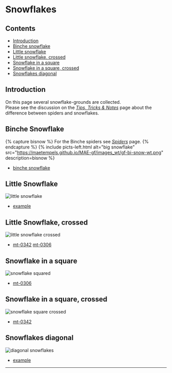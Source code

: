 # Snowflakes

## Contents
* [Introduction](#introduction)
* [Binche snowflake](#binche-snowflake)
* [Little snowflake](#little-snowflake)
* [Little snowflake, crossed](#little-snowflake-crossed)
* [Snowflake in a square](#snowflake-in-a-square)
* [Snowflake in a square, crossed](#snowflake-in-a-square-crossed)
* [Snowflakes diagonal](#snowflakes-diagonal)

## Introduction
On this page several snowflake-grounds are collected.   
Please see the discussion on the [_Tips, Tricks &amp; Notes_][page-tips] page about the difference between spiders and snowflakes.

## Binche Snowflake
{% capture bisnow %}
For the Binche spiders see <a href="https://maetempels.github.io/MAE-gf/docs/spiders#binche-spiders"><em>Spiders</em></a> page.
{% endcapture %}
{% include picts-left.html
  alt="big snowflake"
  src="https://maetempels.github.io/MAE-gf/images_wt/gf-bi-snow-wt.png"
  description=bisnow
%}
* [binche snowflake][T-ex-sn-bin]

## Little Snowflake
![little snowflake][pic-sn-oo]
* [example][T-ex-0300]

## Little Snowflake, crossed
![little snowflake crossed][pic-sn-cr]
* [mt-0342][T-ex-0342] [mt-0306][T-mt-0306]

## Snowflake in a square
![snowflake squared][pic-sn-uni-sq]   
* [mt-0306][T-ex-0306]

## Snowflake in a square, crossed
![snowflake square crossed][pic-sn-uni-sc]
* [mt-0342][T-0342-sq]

## Snowflakes diagonal
![diagonal snowflakes][pic-sn-dia]
* [example][T-ex-sn-dia]

***

[page-spiders]: https://maetempels.github.io/MAE-gf/docs/spiders#binche-spiders
[page-maths-tb]: https://maetempels.github.io/MAE-gf/docs/maths#to-big-matrix
[page-tips]: https://maetempels.github.io/MAE-gf/docs/tricks#ground-names

[pic-fusion]: https:/maetempels.github.io/MAE-gf/images_wt/gf-fusion.png
[pic-0306-OIv]: https:/maetempels.github.io/MAE-gf/images_wt/gf%200301%20wt.png
[pic-sn-oo]: https://maetempels.github.io/MAE-gf/images_wt/gf-sn-oo-wt.png
[pic-sn-cr]: https://maetempels.github.io/MAE-gf/images_wt/gf-sn-cr-wt.png
[pic-sn-dia]: https://maetempels.github.io/MAE-gf/images_wt/gf-sn-dia-wt.png
[pic-sn-squ]: https://maetempels.github.io/MAE-gf/images_wt/gf%200301%20wt.png
[pic-sn-uni-sc]: https://maetempels.github.io/MAE-gf/images_wt/sn-uni-sc.png
[pic-sn-uni-sq]: https://maetempels.github.io/MAE-gf/images_wt/sn-uni-sq.png

[G-ex-0306]: https://d-bl.github.io/GroundForge/index.html?m=5--5--%0A-C632B%0A566-22%3Bbricks%3B16%3B16%3B0%3B0&s1=ctctt%20E1%3Dct%20A1%3Dct%20F2%3Dct%20B3%3Dctl%20D3%3Dctr%20F3%3Dctct
[T-ex-0306]: https://d-bl.github.io/GroundForge/tiles?patchWidth=12&patchHeight=12&a1=ct&d1=ctctt&b2=ctr&c2=ctctt&d2=ctct&e2=ctctt&f2=ctl&a3=ctctt&b3=ctctt&c3=ct&e3=ct&f3=ctctt&shiftColsSE=3&shiftRowsSE=3&shiftColsSW=-3&shiftRowsSW=3&tile=5--5--,-C632B,566-22,

[G-ex-0342]: https://d-bl.github.io/GroundForge/index.html?m=--B-C---%0A-E-5-O-K%0A5-----5-%0A-------5%3Bbricks%3B24%3B24%3B0%3B0&s1=ctctc%20F4%3Dct%20B2%3Dctct%20B4%3Dtc%20A1%3Dct%20C1%3Dct%20A3%3Dc%20C3%3Dc
[T-ex-0342]: https://d-bl.github.io/GroundForge/tiles?patchWidth=16&patchHeight=16&c1=c&e1=c&b2=ctctc&d2=tc&f2=ctctc&h2=ct&a3=ct&g3=ct&h4=ctct&shiftColsSE=4&shiftRowsSE=4&shiftColsSW=-4&shiftRowsSW=4&tile=--B-C---,-E-5-O-K,5-----5-,-------5,

[T-0342-sq]: https://d-bl.github.io/GroundForge/tiles?patchWidth=12&patchHeight=12&a1=ct&b1=ctct&c1=ct&d1=ct&a2=ct&c2=ctctl&d2=ctctt&a3=ctctt&b3=ctctr&c3=ctct&d3=ctctl&a4=ctctr&b4=ctct&c4=ct&b5=ct&c5=ctct&shiftColsSE=3&shiftRowsSE=3&shiftColsSW=-4&shiftRowsSW=2&tile=9C46,8-27,8D17,4889,-468

[G-ex-0300]: https://d-bl.github.io/GroundForge/index.html?m=5-5-%0A-5--%0AB-C-%0A-5-5%0A%3Bbricks%3B24%3B24%3B0%3B0&s1=ct%20B2%3Dctct%20D2%3Dctct
[T-ex-0300]: https://d-bl.github.io/GroundForge/tiles?patchWidth=12&patchHeight=16&a1=ct&c1=ct&b2=ct&a3=ct&c3=ct&b4=ctct&d4=ctct&shiftColsSE=2&shiftRowsSE=4&shiftColsSW=-2&shiftRowsSW=4&tile=5-5-,-5--,B-C-,-5-5,

[G-ex-sn-dia]: https://d-bl.github.io/GroundForge/index.html?m=6888%0A14-1%3Bbricks%3B24%3B24%3B0%3B0&s1=ctc%20B1%3Dtctct
[T-ex-sn-dia]: https://d-bl.github.io/GroundForge/tiles?patchWidth=12&patchHeight=12&a1=ctc&b1=ctc&c1=ctc&d1=tctct&a2=ctc&b2=ctc&d2=ctc&shiftColsSE=2&shiftRowsSE=2&shiftColsSW=-2&shiftRowsSW=2&tile=6888,14-1

[G-ex-sn-bin]: https://d-bl.github.io/GroundForge/index.html?m=5-25-56-%0A-5--5--5%0A5-C6-2B-%0A%3Bbricks%3B24%3B24%3B0%3B0&s1=ctc%20G3%3Dctctctc%20A1%3Dctcll%20B2%3Dctcll%20E1%3Dctcrr%20D2%3Dctcrr
[T-ex-sn-bin]: https://d-bl.github.io/GroundForge/tiles?patchWidth=12&patchHeight=12&a1=ctc&c1=ctc&d1=ctcll&f1=ctcrr&g1=ctc&b2=ctc&e2=ctctctc&h2=ctc&a3=ctc&c3=ctcrr&d3=ctc&f3=ctc&g3=ctcll&shiftColsSE=4&shiftRowsSE=3&shiftColsSW=-4&shiftRowsSW=3&tile=5-25-56-,-5--5--5,5-C6-2B-,

[G-mt-0310]: https://d-bl.github.io/GroundForge/index.html?m=5-5-%20%20-5-5%3Bbricks%3B12%3B12%3B0%3B0&s1=ctc%20A1%3Dtctctct&s2=ctct%20a10%3Da11%3Da16%3Da17%3Dc%20a19%3Da1a%3Dct%20a15%3Dtct%20a12%3Da18%3Dctc%20a13%3Dcl%20a14%3Dcr

[G-mt-a310]: https://d-bl.github.io/GroundForge/index.html?m=5-5-%20%20-5-5%3Bbricks%3B12%3B12%3B0%3B0&s1=ct%20A1%3Dctctct%0Act%20A1%3Dctctct%0Act%20A1%3Dctctct%0Act%20A1%3Dctctct&s2=ctct%20b22%3Dd21%3Da14%3Da15%3Dc%20a10%3Da16%3Dctc%20a13%3Da11%3Da12%3Da17%3Da18%3Dct%20c10%3Dctctct

[T-mt-0306]: https://d-bl.github.io/GroundForge/tiles?patchWidth=24&patchHeight=24&c1=c&e1=c&b2=c&d2=tctc&f2=c&h2=ctct&a3=cr&g3=cl&h4=tct&shiftColsSE=4&shiftRowsSE=4&shiftColsSW=-4&shiftRowsSW=4&tile=--B-C---,-E-5-O-K,5-----5-,-------5
